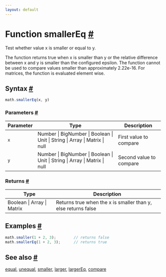 ```yaml
---
layout: default
---
```


<h1 id="function-smallereq">Function smallerEq <a href="#function-smallereq" title="Permalink">#</a></h1>

Test whether value x is smaller or equal to y.

The function returns true when x is smaller than y or the relative
difference between x and y is smaller than the configured epsilon. The
function cannot be used to compare values smaller than approximately 2.22e-16.
For matrices, the function is evaluated element wise.


<h2 id="syntax">Syntax <a href="#syntax" title="Permalink">#</a></h2>

```js
math.smallerEq(x, y)
```

<h3 id="parameters">Parameters <a href="#parameters" title="Permalink">#</a></h3>

Parameter | Type | Description
--------- | ---- | -----------
`x` | Number &#124; BigNumber &#124; Boolean &#124; Unit &#124; String &#124; Array &#124; Matrix &#124; null | First value to compare
`y` | Number &#124; BigNumber &#124; Boolean &#124; Unit &#124; String &#124; Array &#124; Matrix &#124; null | Second value to compare

<h3 id="returns">Returns <a href="#returns" title="Permalink">#</a></h3>

Type | Description
---- | -----------
Boolean &#124; Array &#124; Matrix | Returns true when the x is smaller than y, else returns false


<h2 id="examples">Examples <a href="#examples" title="Permalink">#</a></h2>

```js
math.smaller(1 + 2, 3);        // returns false
math.smallerEq(1 + 2, 3);      // returns true
```


<h2 id="see-also">See also <a href="#see-also" title="Permalink">#</a></h2>

[equal](equal.html),
[unequal](unequal.html),
[smaller](smaller.html),
[larger](larger.html),
[largerEq](largerEq.html),
[compare](compare.html)


<!-- Note: This file is automatically generated from source code comments. Changes made in this file will be overridden. -->
